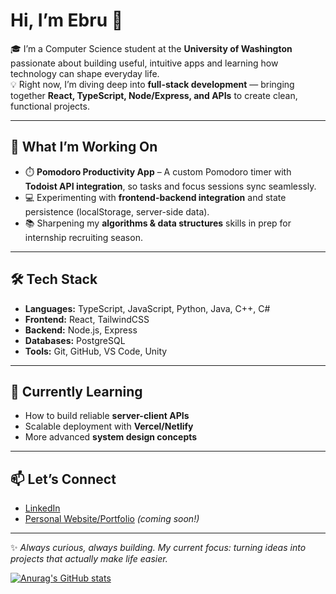 # Hi, I’m Ebru 👋  

🎓 I’m a Computer Science student at the **University of Washington** passionate about building useful, intuitive apps and learning how technology can shape everyday life.  
💡 Right now, I’m diving deep into **full-stack development** — bringing together **React, TypeScript, Node/Express, and APIs** to create clean, functional projects.  

---

## 🚀 What I’m Working On  
- ⏱️ **Pomodoro Productivity App** – A custom Pomodoro timer with **Todoist API integration**, so tasks and focus sessions sync seamlessly.  
- 💻 Experimenting with **frontend-backend integration** and state persistence (localStorage, server-side data).  
- 📚 Sharpening my **algorithms & data structures** skills in prep for internship recruiting season.  

---

## 🛠️ Tech Stack  
- **Languages:** TypeScript, JavaScript, Python, Java, C++, C#  
- **Frontend:** React, TailwindCSS  
- **Backend:** Node.js, Express  
- **Databases:** PostgreSQL  
- **Tools:** Git, GitHub, VS Code, Unity

---

## 🌱 Currently Learning  
- How to build reliable **server-client APIs**  
- Scalable deployment with **Vercel/Netlify**  
- More advanced **system design concepts**  

---

## 📫 Let’s Connect  
- [LinkedIn](https://www.linkedin.com/in/ebruserce/)  
- [Personal Website/Portfolio](#) *(coming soon!)*  

---

✨ *Always curious, always building. My current focus: turning ideas into projects that actually make life easier.*  

[![Anurag's GitHub stats](https://github-readme-stats.vercel.app/api?username=ebruserce&theme=rose)](https://github.com/anuraghazra/github-readme-stats)
